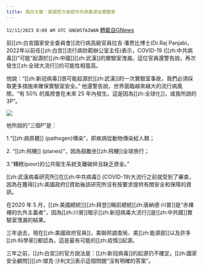 ```yaml
---
title: 風向大變：美國官方承認中共病毒源自實驗室
---
```

`12/11/2023 8:09 AM UTC GNEWSTAIWAN` [轉載自GNews](https://gnews.org/articles/2095504)




  
前[[zh:白宮國家安全委員會]]流行病高級官員拉吉·潘贾比博士(Dr.Raj Panjabi，2022年以前任[[zh:白宫]]流行病防範辦公室主任)表示，COVID-19 ([[zh:中共病毒]])“可能”起源於[[zh:中國]][[zh:武漢]]的實驗室洩漏。這位官員還警告說，再次發生[[zh:全球大流行]]的可能性相當高。
 

他說：“[[zh:新冠病毒]]很可能起源於[[zh:武漢]]的一次實驗室事故，我們必須採取更多措施來確保實驗室安全。”
他還警告說，世界面臨越來越大的流行病風險。“有 50% 的風險會在未來 25 年內發生。這是因為[[zh:全球化]]，或我所說的 3P”。

 
![](ipfs://QmemnpUDYsXainpGUik2dKjE4eDwNRNWQ2NrspnXc5HTJJ?.png)
 

 他所說的“三個P”是：

  

1.“[[zh:病原體]] (pathogen)傳染”，即疾病從動物傳染給人類； 

2\. “[[zh:飛機]] (planes)”，因為鼓勵坐[[zh:飛機]]全球旅行； 

3.“糟糕(poor)的公共衛生系統支離破碎且缺乏資金。”

  

[[zh:武漢病毒研究所]]在[[zh:中共病毒]] (COVID-19)大流行之前就受到了審查，因為在獲得[[zh:美國政府]]資助後該研究所沒有按要求提供有關安全和保障的資訊。

  

在2020 年 5 月，[[zh:美國總統]][[zh:拜登]]稱前總統[[zh:唐納德·川普]]是“赤裸裸的仇外主義者”，因為[[zh:川普]]暗示[[zh:新冠病毒大流行]]是[[zh:中共國]]實驗室洩漏的結果。

  

三年過去，現在[[zh:美國政府官員]]，美聯邦調查局、美[[zh:能源部]]以及許多[[zh:科學家]]都認為，這是最有可能的[[zh:疫情]]起源。

  

三年之前，[[zh:白宮]]的官方說法是：[[zh:新冠病毒]]的起源仍不確定。[[zh:國家安全顧問]][[zh:傑克·沙利文]]表示這個問題“沒有明確的答案”。
